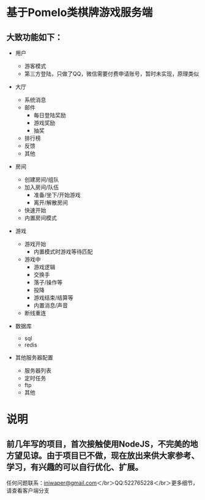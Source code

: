 # 基于Pomelo类棋牌游戏服务端

大致功能如下：
----
* 用户
  * 游客模式
  * 第三方登陆，只做了QQ，微信需要付费申请账号，暂时未实现，原理类似

* 大厅
  * 系统消息
  * 邮件
    * 每日登陆奖励
    * 游戏奖励
    * 抽奖
  * 排行榜
  * 反馈
  * 其他
* 房间
  * 创建房间/组队
  * 加入房间/队伍
    * 准备/坐下/开始游戏
    * 离开/解散房间
  * 快速开始
  * 内置房间模式
* 游戏
  * 游戏开始
    * 内置模式时游戏等待匹配
  * 游戏中
    * 游戏逻辑
    * 交换手
    * 落子/操作等
    * 投降
    * 游戏结束/结算等
    * 内置消息/声音
   * 断线重连
  
* 数据库
  * sql
  * redis
  
* 其他服务器配置
  * 服务器列表
  * 定时任务
  * ftp
  * 其他

说明
====
前几年写的项目，首次接触使用NodeJS，不完美的地方望见谅。由于项目已不做，现在放出来供大家参考、学习，有兴趣的可以自行优化、扩展。
----
任何问题联系：iniwaper@gmail.com＜/br＞QQ:522765228＜/br＞更多细节，请查看客户端分支
